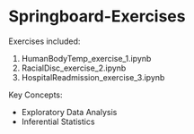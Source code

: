 # Springboard-Exercises
Exercises included:

1. HumanBodyTemp_exercise_1.ipynb
2. RacialDisc_exercise_2.ipynb
3. HospitalReadmission_exercise_3.ipynb

Key Concepts:

- Exploratory Data Analysis
- Inferential Statistics

